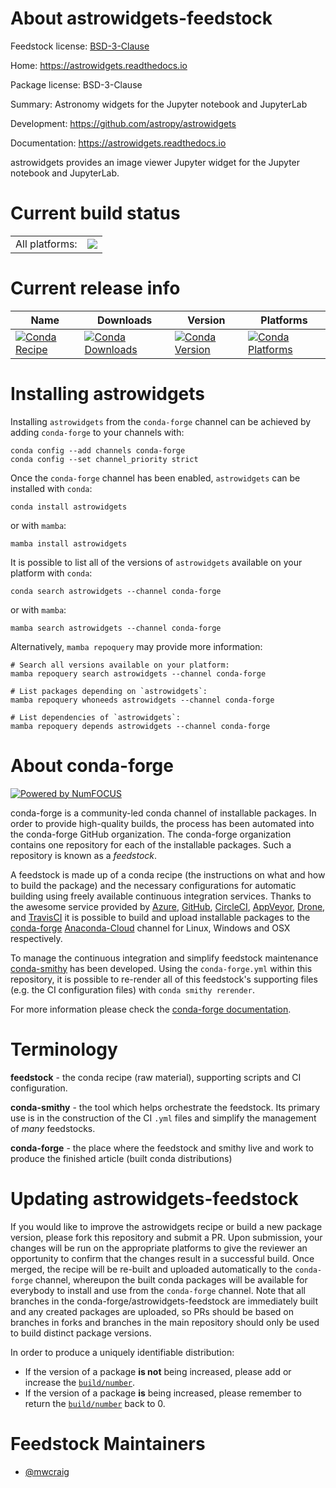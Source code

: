 About astrowidgets-feedstock
============================

Feedstock license: [BSD-3-Clause](https://github.com/conda-forge/astrowidgets-feedstock/blob/main/LICENSE.txt)

Home: https://astrowidgets.readthedocs.io

Package license: BSD-3-Clause

Summary: Astronomy widgets for the Jupyter notebook and JupyterLab

Development: https://github.com/astropy/astrowidgets

Documentation: https://astrowidgets.readthedocs.io

astrowidgets provides an image viewer Jupyter widget for the Jupyter
notebook and JupyterLab.


Current build status
====================


<table><tr><td>All platforms:</td>
    <td>
      <a href="https://dev.azure.com/conda-forge/feedstock-builds/_build/latest?definitionId=8098&branchName=main">
        <img src="https://dev.azure.com/conda-forge/feedstock-builds/_apis/build/status/astrowidgets-feedstock?branchName=main">
      </a>
    </td>
  </tr>
</table>

Current release info
====================

| Name | Downloads | Version | Platforms |
| --- | --- | --- | --- |
| [![Conda Recipe](https://img.shields.io/badge/recipe-astrowidgets-green.svg)](https://anaconda.org/conda-forge/astrowidgets) | [![Conda Downloads](https://img.shields.io/conda/dn/conda-forge/astrowidgets.svg)](https://anaconda.org/conda-forge/astrowidgets) | [![Conda Version](https://img.shields.io/conda/vn/conda-forge/astrowidgets.svg)](https://anaconda.org/conda-forge/astrowidgets) | [![Conda Platforms](https://img.shields.io/conda/pn/conda-forge/astrowidgets.svg)](https://anaconda.org/conda-forge/astrowidgets) |

Installing astrowidgets
=======================

Installing `astrowidgets` from the `conda-forge` channel can be achieved by adding `conda-forge` to your channels with:

```
conda config --add channels conda-forge
conda config --set channel_priority strict
```

Once the `conda-forge` channel has been enabled, `astrowidgets` can be installed with `conda`:

```
conda install astrowidgets
```

or with `mamba`:

```
mamba install astrowidgets
```

It is possible to list all of the versions of `astrowidgets` available on your platform with `conda`:

```
conda search astrowidgets --channel conda-forge
```

or with `mamba`:

```
mamba search astrowidgets --channel conda-forge
```

Alternatively, `mamba repoquery` may provide more information:

```
# Search all versions available on your platform:
mamba repoquery search astrowidgets --channel conda-forge

# List packages depending on `astrowidgets`:
mamba repoquery whoneeds astrowidgets --channel conda-forge

# List dependencies of `astrowidgets`:
mamba repoquery depends astrowidgets --channel conda-forge
```


About conda-forge
=================

[![Powered by
NumFOCUS](https://img.shields.io/badge/powered%20by-NumFOCUS-orange.svg?style=flat&colorA=E1523D&colorB=007D8A)](https://numfocus.org)

conda-forge is a community-led conda channel of installable packages.
In order to provide high-quality builds, the process has been automated into the
conda-forge GitHub organization. The conda-forge organization contains one repository
for each of the installable packages. Such a repository is known as a *feedstock*.

A feedstock is made up of a conda recipe (the instructions on what and how to build
the package) and the necessary configurations for automatic building using freely
available continuous integration services. Thanks to the awesome service provided by
[Azure](https://azure.microsoft.com/en-us/services/devops/), [GitHub](https://github.com/),
[CircleCI](https://circleci.com/), [AppVeyor](https://www.appveyor.com/),
[Drone](https://cloud.drone.io/welcome), and [TravisCI](https://travis-ci.com/)
it is possible to build and upload installable packages to the
[conda-forge](https://anaconda.org/conda-forge) [Anaconda-Cloud](https://anaconda.org/)
channel for Linux, Windows and OSX respectively.

To manage the continuous integration and simplify feedstock maintenance
[conda-smithy](https://github.com/conda-forge/conda-smithy) has been developed.
Using the ``conda-forge.yml`` within this repository, it is possible to re-render all of
this feedstock's supporting files (e.g. the CI configuration files) with ``conda smithy rerender``.

For more information please check the [conda-forge documentation](https://conda-forge.org/docs/).

Terminology
===========

**feedstock** - the conda recipe (raw material), supporting scripts and CI configuration.

**conda-smithy** - the tool which helps orchestrate the feedstock.
                   Its primary use is in the construction of the CI ``.yml`` files
                   and simplify the management of *many* feedstocks.

**conda-forge** - the place where the feedstock and smithy live and work to
                  produce the finished article (built conda distributions)


Updating astrowidgets-feedstock
===============================

If you would like to improve the astrowidgets recipe or build a new
package version, please fork this repository and submit a PR. Upon submission,
your changes will be run on the appropriate platforms to give the reviewer an
opportunity to confirm that the changes result in a successful build. Once
merged, the recipe will be re-built and uploaded automatically to the
`conda-forge` channel, whereupon the built conda packages will be available for
everybody to install and use from the `conda-forge` channel.
Note that all branches in the conda-forge/astrowidgets-feedstock are
immediately built and any created packages are uploaded, so PRs should be based
on branches in forks and branches in the main repository should only be used to
build distinct package versions.

In order to produce a uniquely identifiable distribution:
 * If the version of a package **is not** being increased, please add or increase
   the [``build/number``](https://docs.conda.io/projects/conda-build/en/latest/resources/define-metadata.html#build-number-and-string).
 * If the version of a package **is** being increased, please remember to return
   the [``build/number``](https://docs.conda.io/projects/conda-build/en/latest/resources/define-metadata.html#build-number-and-string)
   back to 0.

Feedstock Maintainers
=====================

* [@mwcraig](https://github.com/mwcraig/)

